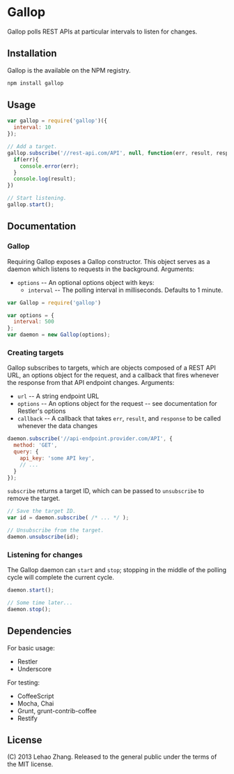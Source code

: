 # Gallop

Gallop polls REST APIs at particular intervals to listen for changes.

## Installation
Gallop is the available on the NPM registry.
```bash
npm install gallop
```

## Usage
```javascript
var gallop = require('gallop')({
  interval: 10
});

// Add a target.
gallop.subscribe('//rest-api.com/API', null, function(err, result, response){
  if(err){
    console.error(err);
  }
  console.log(result);
})

// Start listening.
gallop.start();
```

## Documentation
### Gallop
Requiring Gallop exposes a Gallop constructor. This object serves as a daemon which listens to requests in the background.
Arguments:

* `options` -- An optional options object with keys:
  * `interval` -- The polling interval in milliseconds. Defaults to 1 minute.
  <!-- * `targets` -- An array of targets (see below for specification of targets). -->

```javascript
var Gallop = require('gallop')

var options = {
  interval: 500
};
var daemon = new Gallop(options);
```

### Creating targets
Gallop subscribes to targets, which are objects composed of a REST API URL, an options object for the request, and a callback that fires whenever the response from that API endpoint changes.
Arguments:

* `url` -- A string endpoint URL
* `options` -- An options object for the request -- see documentation for Restler's options
* `callback` -- A callback that takes `err`, `result`, and `response` to be called whenever the data changes

```javascript
daemon.subscribe('//api-endpoint.provider.com/API', {
  method: 'GET',
  query: {
    api_key: 'some API key',
    // ...
  }
});
```

`subscribe` returns a target ID, which can be passed to `unsubscribe` to remove the target.

```javascript
// Save the target ID.
var id = daemon.subscribe( /* ... */ );

// Unsubscribe from the target.
daemon.unsubscribe(id);
```

### Listening for changes
The Gallop daemon can `start` and `stop`; stopping in the middle of the polling cycle will complete the current cycle.

```javascript
daemon.start();

// Some time later...
daemon.stop();
```

## Dependencies
For basic usage:

* Restler
* Underscore

For testing:

* CoffeeScript
* Mocha, Chai
* Grunt, grunt-contrib-coffee
* Restify

## License
(C) 2013 Lehao Zhang. Released to the general public under the terms of the MIT license.